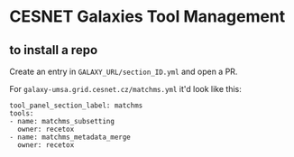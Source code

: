 # CESNET Galaxies Tool Management

## to install a repo

Create an entry in `GALAXY_URL/section_ID.yml` and open a PR.

For `galaxy-umsa.grid.cesnet.cz/matchms.yml` it'd look like this:

```
tool_panel_section_label: matchms
tools:
- name: matchms_subsetting
  owner: recetox
- name: matchms_metadata_merge
  owner: recetox
```
